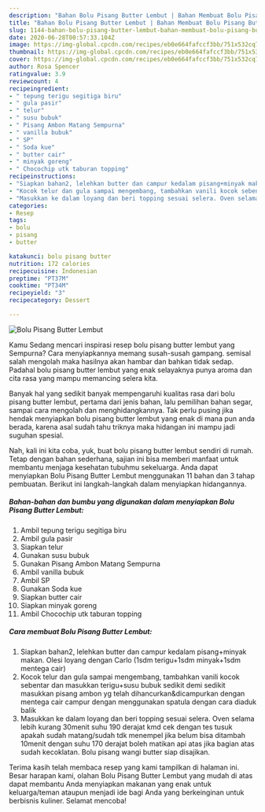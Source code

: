 ```yaml
---
description: "Bahan Bolu Pisang Butter Lembut | Bahan Membuat Bolu Pisang Butter Lembut Yang Lezat"
title: "Bahan Bolu Pisang Butter Lembut | Bahan Membuat Bolu Pisang Butter Lembut Yang Lezat"
slug: 1144-bahan-bolu-pisang-butter-lembut-bahan-membuat-bolu-pisang-butter-lembut-yang-lezat
date: 2020-06-28T00:57:33.104Z
image: https://img-global.cpcdn.com/recipes/eb0e664fafccf3bb/751x532cq70/bolu-pisang-butter-lembut-foto-resep-utama.jpg
thumbnail: https://img-global.cpcdn.com/recipes/eb0e664fafccf3bb/751x532cq70/bolu-pisang-butter-lembut-foto-resep-utama.jpg
cover: https://img-global.cpcdn.com/recipes/eb0e664fafccf3bb/751x532cq70/bolu-pisang-butter-lembut-foto-resep-utama.jpg
author: Rosa Spencer
ratingvalue: 3.9
reviewcount: 4
recipeingredient:
- " tepung terigu segitiga biru"
- " gula pasir"
- " telur"
- " susu bubuk"
- " Pisang Ambon Matang Sempurna"
- " vanilla bubuk"
- " SP"
- " Soda kue"
- " butter cair"
- " minyak goreng"
- " Chocochip utk taburan topping"
recipeinstructions:
- "Siapkan bahan2, lelehkan butter dan campur kedalam pisang+minyak makan. Olesi loyang dengan Carlo (1sdm terigu+1sdm minyak+1sdm mentega cair)"
- "Kocok telur dan gula sampai mengembang, tambahkan vanili kocok sebentar dan masukkan terigu+susu bubuk sedikit demi sedikit masukkan pisang ambon yg telah dihancurkan&amp;dicampurkan dengan mentega cair campur dengan menggunakan spatula dengan cara diaduk balik"
- "Masukkan ke dalam loyang dan beri topping sesuai selera. Oven selama lebih kurang 30menit suhu 190 derajat kmd cek dengan tes tusuk apakah sudah matang/sudah tdk menempel jika belum bisa ditambah 10menit dengan suhu 170 derajat boleh matikan api atas jika bagian atas sudah kecoklatan. Bolu pisang wangi butter siap disajikan."
categories:
- Resep
tags:
- bolu
- pisang
- butter

katakunci: bolu pisang butter 
nutrition: 172 calories
recipecuisine: Indonesian
preptime: "PT37M"
cooktime: "PT34M"
recipeyield: "3"
recipecategory: Dessert

---
```



![Bolu Pisang Butter Lembut](https://img-global.cpcdn.com/recipes/eb0e664fafccf3bb/751x532cq70/bolu-pisang-butter-lembut-foto-resep-utama.jpg)

Kamu Sedang mencari inspirasi resep bolu pisang butter lembut yang Sempurna? Cara menyiapkannya memang susah-susah gampang. semisal salah mengolah maka hasilnya akan hambar dan bahkan tidak sedap. Padahal bolu pisang butter lembut yang enak selayaknya punya aroma dan cita rasa yang mampu memancing selera kita.

Banyak hal yang sedikit banyak mempengaruhi kualitas rasa dari bolu pisang butter lembut, pertama dari jenis bahan, lalu pemilihan bahan segar, sampai cara mengolah dan menghidangkannya. Tak perlu pusing jika hendak menyiapkan bolu pisang butter lembut yang enak di mana pun anda berada, karena asal sudah tahu triknya maka hidangan ini mampu jadi suguhan spesial.




Nah, kali ini kita coba, yuk, buat bolu pisang butter lembut sendiri di rumah. Tetap dengan bahan sederhana, sajian ini bisa memberi manfaat untuk membantu menjaga kesehatan tubuhmu sekeluarga. Anda dapat menyiapkan Bolu Pisang Butter Lembut menggunakan 11 bahan dan 3 tahap pembuatan. Berikut ini langkah-langkah dalam menyiapkan hidangannya.

<!--inarticleads1-->

##### Bahan-bahan dan bumbu yang digunakan dalam menyiapkan Bolu Pisang Butter Lembut:

1. Ambil  tepung terigu segitiga biru
1. Ambil  gula pasir
1. Siapkan  telur
1. Gunakan  susu bubuk
1. Gunakan  Pisang Ambon Matang Sempurna
1. Ambil  vanilla bubuk
1. Ambil  SP
1. Gunakan  Soda kue
1. Siapkan  butter cair
1. Siapkan  minyak goreng
1. Ambil  Chocochip utk taburan topping




<!--inarticleads2-->

##### Cara membuat Bolu Pisang Butter Lembut:

1. Siapkan bahan2, lelehkan butter dan campur kedalam pisang+minyak makan. Olesi loyang dengan Carlo (1sdm terigu+1sdm minyak+1sdm mentega cair)
1. Kocok telur dan gula sampai mengembang, tambahkan vanili kocok sebentar dan masukkan terigu+susu bubuk sedikit demi sedikit masukkan pisang ambon yg telah dihancurkan&amp;dicampurkan dengan mentega cair campur dengan menggunakan spatula dengan cara diaduk balik
1. Masukkan ke dalam loyang dan beri topping sesuai selera. Oven selama lebih kurang 30menit suhu 190 derajat kmd cek dengan tes tusuk apakah sudah matang/sudah tdk menempel jika belum bisa ditambah 10menit dengan suhu 170 derajat boleh matikan api atas jika bagian atas sudah kecoklatan. Bolu pisang wangi butter siap disajikan.




Terima kasih telah membaca resep yang kami tampilkan di halaman ini. Besar harapan kami, olahan Bolu Pisang Butter Lembut yang mudah di atas dapat membantu Anda menyiapkan makanan yang enak untuk keluarga/teman ataupun menjadi ide bagi Anda yang berkeinginan untuk berbisnis kuliner. Selamat mencoba!
